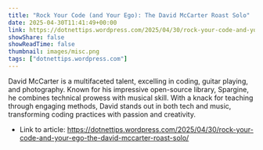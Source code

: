 ```yaml
---
title: "Rock Your Code (and Your Ego): The David McCarter Roast Solo"
date: 2025-04-30T11:41:49+00:00
link: https://dotnettips.wordpress.com/2025/04/30/rock-your-code-and-your-ego-the-david-mccarter-roast-solo/
showShare: false
showReadTime: false
thumbnail: images/misc.png
tags: ["dotnettips.wordpress.com"]
---
```

David McCarter is a multifaceted talent, excelling in coding, guitar playing, and photography. Known for his impressive open-source library, Spargine, he combines technical prowess with musical skill. With a knack for teaching through engaging methods, David stands out in both tech and music, transforming coding practices with passion and creativity.

- Link to article: https://dotnettips.wordpress.com/2025/04/30/rock-your-code-and-your-ego-the-david-mccarter-roast-solo/